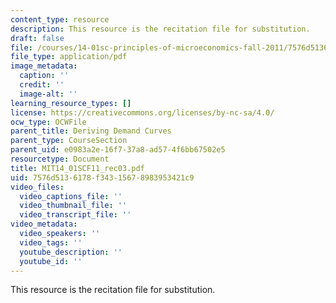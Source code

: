 ```yaml
---
content_type: resource
description: This resource is the recitation file for substitution.
draft: false
file: /courses/14-01sc-principles-of-microeconomics-fall-2011/7576d5136178f34315678983953421c9_MIT14_01SCF11_rec03.pdf
file_type: application/pdf
image_metadata:
  caption: ''
  credit: ''
  image-alt: ''
learning_resource_types: []
license: https://creativecommons.org/licenses/by-nc-sa/4.0/
ocw_type: OCWFile
parent_title: Deriving Demand Curves
parent_type: CourseSection
parent_uid: e0983a2e-16f7-37a8-ad57-4f6bb67502e5
resourcetype: Document
title: MIT14_01SCF11_rec03.pdf
uid: 7576d513-6178-f343-1567-8983953421c9
video_files:
  video_captions_file: ''
  video_thumbnail_file: ''
  video_transcript_file: ''
video_metadata:
  video_speakers: ''
  video_tags: ''
  youtube_description: ''
  youtube_id: ''
---
```

This resource is the recitation file for substitution.